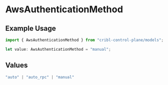 # AwsAuthenticationMethod

## Example Usage

```typescript
import { AwsAuthenticationMethod } from "cribl-control-plane/models";

let value: AwsAuthenticationMethod = "manual";
```

## Values

```typescript
"auto" | "auto_rpc" | "manual"
```